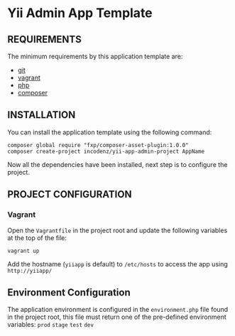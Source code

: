 Yii Admin App Template
================================

REQUIREMENTS
------------

The minimum requirements by this application template are:
* [git](http://git-scm.com/downloads)
* [vagrant](https://www.vagrantup.com/downloads.html)
* [php](http://php.net)
* [composer](http://getcomposer.org/)

INSTALLATION
------------
You can install the application template using the following command:
~~~
composer global require "fxp/composer-asset-plugin:1.0.0"
composer create-project incodenz/yii-app-admin-project AppName
~~~

Now all the dependencies have been installed, next step is to configure the project.

PROJECT CONFIGURATION
-------------

### Vagrant

Open the `Vagrantfile` in the project root and update the following variables at the top of the file:

~~~
vagrant up
~~~ 

Add the hostname (`yiiapp` is default) to `/etc/hosts` to access the app using `http://yiiapp/`


Environment Configuration
-------------------------

The application environment is configured in the `environment.php` file found in the project root, 
this file must return one of the pre-defined environment variables: `prod` `stage` `test` `dev`
